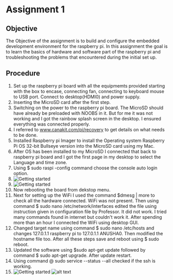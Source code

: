  # Assignment 1 
 ## Objective
 The Objective of the assignment is to build and configure the embedded development environment for the raspberry pi.  In this assignment the goal is to learn the basics of hardware and software part of the raspberry pi and troubleshooting the problems that encountered during the initial set up.

 ## Procedure
 1. Set up the raspberry pi board with all the equipmemts provided starting with the box to encase, connecting fan, connecting to keyboard mouse to USB port. Connect to desktop(HDMI0) and power supply. 
 2. Inserting the MicroSD card after the first step.
 3. Switching on the power to the raspberry pi board. The MicroSD should have already be preloaded with NOOBS in it. But for me it was not working and I got the rainbow splash screen in the desktop. I ensured everything was connected properly.
 4. I referred to www.canakit.com/pi/recovery to get details on what needs to be done.
 5. Installed Raspberry pi Imager to install the Operating system Raspberry Pi OS 32-bit Bullseye version into the MicroSD card using my Mac.
 6. After OS has been installed to my MicroSD I connected that back to raspberry pi board and I got the first page in my desktop to select the Language and time zone. 
 7. Using $ sudo raspi -config command choose the console auto login option. 
 8. <img src="./images/Console_auto_login.jpg" alt="Getting started" />
 9. ![Getting started](./images/Console_auto_login.jpg)
 10. Now rebooting the board from dekstop menu.
 11. Next for setting up the WiFi I used the command $dmesg | more to check all the hardware connected. WiFi was not present. Then using command $ sudo nano /etc/network/interfaces edited the file using instruction given in configuration file by Professor. It did not work. I tried many commands found in internet but couldn't work it. After spending more than an hour I connected the WiFi using desktop GUI. 
 12. Changed target name using command $ sudo nano /etc/hosts and changes 127.0.1.1 raspberry pi to 127.0.1.1 ANUSHA0. Then modified the hostname file too. After all these steps save and reboot using $ sudo reboot.
 13. Updated the software using $sudo apt-get update followed by command $ sudo apt-get upgrade. After update restart.
 14. Using command @ sudo service --status --all checked if the ssh is working. 
 15. ![Getting started](Console_auto_login.jpg)
 ![alt text](https://github.com/anushamhegde/EE522_Assignment_1/tree/master//Console_auto_login.jpg?raw=true)


